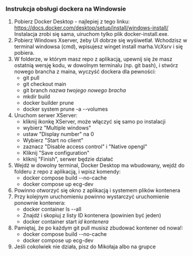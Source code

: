 ### Instrukcja obsługi dockera na Windowsie

1. Pobierz Docker Desktop - najlepiej z tego linku: https://docs.docker.com/desktop/setup/install/windows-install/ Instalacja zrobi się sama, uiruchom tylko plik docker-install.exe.
2. Pobierz Windows Xserver, żeby UI dobrze się wyśiwetlał. Wchodzisz w terminal windowsa (cmd), wpisujesz winget install marha.VcXsrv i się pobiera.
3. W folderze, w którym masz repo z aplikacją, upewnij się że masz ostatnią wersję kodu, w dowolnym terminalu (np. git bash), i stwórz nowego brancha z maina, wyczyść dockera dla pewności:
    - git pull
    - git checkout main
    - git branch *nazwa twojego nowego bracha*
    - mkdir build
    - docker builder prune
    - docker system prune -a --volumes
4. Uruchom serwer XServer:
    - kliknij ikonkę XServer, może włączyć się samo po instalacji
    - wybierz "Multiple windows"
    - ustaw "Display number" na 0
    - Wybierz "Start no client"
    - zaznacz "Disable access control" i "Native opengl"
    - Kliknij "Save configuration"
    - kliknij "Finish", serwer będzie działać
5. Wejdź w dowolny terminal, Docker Desktop ma wbudowany, wejdź do folderu z repo z aplikacją, i wpisz komendy:
    - docker compose build --no-cache
    - docker compose up ecg-dev
6. Powinno otworzyć się okno z aplikacją i systemem plików kontenera
7. Przy kolejnym uruchomieniu powinno wystarczyć uruchomienie ponownie kontenera:
   - docker container ls --all
   - Znajdź i skopiuj z listy ID kontenera (powinien być jeden)
   - docker container start *id kontenera*
8. Pamiętaj, że po każdym git pull musisz zbudować kontener od nowa!:
   - docker compose build --no-cache
   - docker compose up ecg-dev
9. Jeśli cokolwiek nie działa, pisz do Mikołaja albo na grupce
